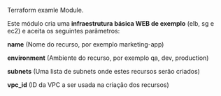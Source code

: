 Terraform examle Module.

Este módulo cria uma **infraestrutura básica WEB de exemplo** (elb, sg e ec2) e aceita os seguintes parâmetros:

**name** (Nome do recurso, por exemplo marketing-app)

**environment** (Ambiente do recurso, por exemplo qa, dev, production)

**subnets** (Uma lista de subnets onde estes recursos serão criados)

**vpc_id** (ID da VPC a ser usada na criação dos recursos)
